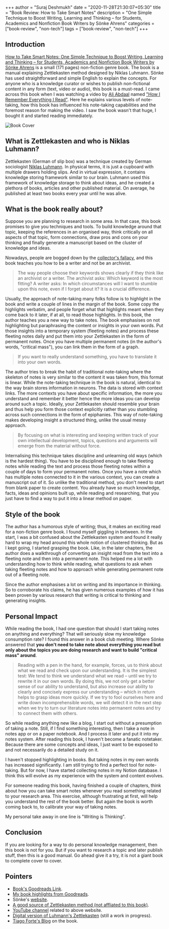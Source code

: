 +++
author = "Suraj Deshmukh"
date = "2020-11-28T21:30:07+05:30"
title = "Book Review: How to Take Smart Notes"
description = "One Simple Technique to Boost Writing, Learning and Thinking – for Students, Academics and Nonfiction Book Writers by Sönke Ahrens"
categories = ["book-review", "non-tech"]
tags = ["book-review", "non-tech"]
+++

## Introduction

[How to Take Smart Notes: One Simple Technique to Boost Writing, Learning and Thinking – for Students, Academics and Nonfiction Book Writers by Sönke Ahrens](https://www.goodreads.com/book/show/34507927-how-to-take-smart-notes) is a small (171 pages) non-fiction genre book. The book is a manual explaining Zettlekasten method designed by Niklas Luhmann. Sönke has used straightforward and simple English to explain the concepts. For anyone who is a knowledge curator or wishes to publish non-fictional content in any form (text, video or audio), this book is a must-read. I came across this book when I was watching a video by [Ali Abdaal](https://aliabdaal.com/) named ["How I Remember Everything I Read"](https://youtu.be/AjoxkxM_I5g). Here he explains various levels of note-taking, how this book has influenced his note-taking capabilities and the foremost reason for making the video. I saw the book wasn't that huge, I bought it and started reading immediately.

![Book Cover](/images/book-review-how-to-take-smart-notes/cover.jpg "Book Cover")

## What is Zettlekasten and who is Niklas Luhmann?

Zettlekasten (German of slip box) was a technique created by German sociologist [Niklas Luhmann](https://en.wikipedia.org/wiki/Niklas_Luhmann). In physical terms, it is just a cupboard with multiple drawers holding slips. And in virtual expression, it contains knowledge storing framework similar to our brain. Luhmann used this framework of knowledge storage to think about ideas, and he created a plethora of books, articles and other published material. On average, he published at least two books every year until he was alive.

## What is the book really about?

Suppose you are planning to research in some area. In that case, this book promises to give you techniques and tools. To build knowledge around that topic, keeping the references in an organised way, think critically on all aspects of that topic, form connections, draw pros and cons on your thinking and finally generate a manuscript based on the cluster of knowledge and ideas.

Nowadays, people are bogged down by the [collector's fallacy](https://zettelkasten.de/posts/collectors-fallacy/), and this book teaches you how to be a writer and not be an archivist.

> The way people choose their keywords shows clearly if they think like an archivist or a writer. The archivist asks: Which keyword is the most fitting? A writer asks: In which circumstances will I want to stumble upon this note, even if I forget about it? It is a crucial difference.

Usually, the approach of note-taking many folks follow is to highlight in the book and write a couple of lines in the margin of the book. Some copy the highlights verbatim, and people forget what that highlights meant when they come back to it later, if at all, to read those highlights. In this book, the author teaches you a new way to take notes. The book emphasises on not highlighting but paraphrasing the content or insights in your own words. Put those insights into a temporary system (fleeting notes) and process these fleeting notes daily and put them into your Zettlekasten in the form of permanent notes. Once you have multiple permanent notes (in the author's words, "critical mass"), you can link them in the form of a graph.

> If you want to really understand something, you have to translate it into your own words.

The author tries to break the habit of traditional note-taking where the skeleton of notes is very similar to the content it was taken from, this format is linear. While the note-taking technique in the book is natural, identical to the way brain stores information in neurons. The data is stored with context links. The more contexts you have about specific information, the more you understand and remember it better hence the more ideas you can develop around such a topic. Ideally, your Zettlekasten should resemble your brain and thus help you form those context explicitly rather than you stumbling across such connections in the form of epiphanies. This way of note-taking makes developing insight a structured thing, unlike the usual messy approach.

> By focusing on what is interesting and keeping written track of your own intellectual development, topics, questions and arguments will emerge from the material without force.

Internalising this technique takes discipline and unlearning old ways (which is the hardest thing). You have to be disciplined enough to take fleeting notes while reading the text and process those fleeting notes within a couple of days to form your permanent notes. Once you have a note which has multiple notes connected to it in the various context, you can create a manuscript out of it. So unlike the traditional method, you don't need to start from blank paper to create content. You already have so much knowledge, facts, ideas and opinions built up, while reading and researching, that you just have to find a way to put it into a linear method on paper.

## Style of the book

The author has a humorous style of writing; thus, it makes an exciting read for a non-fiction genre book. I found myself giggling in between. In the start, I was a bit confused about the Zettlekasten system and found it really hard to wrap my head around this whole notion of clustered thinking. But as I kept going, I started grasping the book. Like, in the later chapters, the author does a walkthrough of converting an insight read from the text into a fleeting note and then into a permanent note. This helped me a lot with understanding how to think while reading, what questions to ask when taking fleeting notes and how to approach while generating permanent note out of a fleeting note.

Since the author emphasises a lot on writing and its importance in thinking. So to corroborate his claims, he has given numerous examples of how it has been proven by various research that writing is critical to thinking and generating insights.

## Personal Impact

While reading the book, I had one question that should I start taking notes on anything and everything? That will seriously slow my knowledge consumption rate? I found this answer in a book club meeting. Where Sönke answered that **you don't need to take note about everything you read but only about the topics you are doing research and want to build "critical mass" around**.

> Reading with a pen in the hand, for example, forces, us to think about what we read and check upon our understanding. It is the simplest test: We tend to think we understand what we read – until we try to rewrite it in our own words. By doing this, we not only get a better sense of our ability to understand, but also increase our ability to clearly and concisely express our understanding – which in return helps to grasp ideas more quickly. If we try to fool ourselves here and write down incomprehensible words, we will detect it in the next step when we try to turn our literature notes into permanent notes and try to connect them with others.

So while reading anything new like a blog, I start out without a presumption of taking a note. Still, if I find something interesting, then I take a note in notes app or on a paper notebook. And I process it later and put it into my notes system. After reading this book, I haven't become a fanatic notetaker. Because there are some concepts and ideas, I just want to be exposed to and not necessarily do a detailed study on it.

I haven't stopped highlighting in books. But taking notes in my own words has increased significantly. I am still trying to find a perfect tool for note-taking. But for now, I have started collecting notes in my Notion database. I think this will evolve as my experience with the system and content evolves.

For someone reading this book, having finished a couple of chapters, think about how you can take smart notes whenever you read something related to your research area. This exercise, although frustrating at first, will help you understand the rest of the book better. But again the book is worth coming back to, to calibrate your way of taking notes.

My personal take away in one line is "Writing is Thinking".

## Conclusion

If you are looking for a way to do personal knowledge management, then this book is not for you. But if you want to research a topic and later publish stuff, then this is a good manual. Go ahead give it a try, it is not a giant book to complete cover to cover.

## Pointers

- [Book's Goodreads Link](https://www.goodreads.com/book/show/34507927-how-to-take-smart-notes).
- [My book highlights from Goodreads](https://www.goodreads.com/notes/34507927-how-to-take-smart-notes/26285732-suraj-deshmukh).
- Sönke's [website](https://takesmartnotes.com/).
- [A good source of Zettlekasten method (not affliated to this book)](https://zettelkasten.de/).
- [YouTube channel](https://www.youtube.com/channel/UCgHNEmlSVZMEQggrHTNKmMQ) related to above website.
- [Digital version of Luhmann's Zettlekasten](https://niklas-luhmann-archiv.de/) (still a work in progress).
- [Tiago Forte's Blog](https://fortelabs.co/blog/how-to-take-smart-notes/) on the book.

